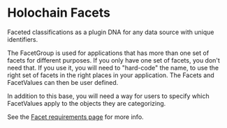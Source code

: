 # Holochain Facets
Faceted classifications as a plugin DNA for any data source with unique identifiers.

The FacetGroup is used for applications that has more than one set of facets for different purposes.  If you only have one set of facets, you don't need that.  If you use it, you will need to "hard-code" the name, to use the right set of facets in the right places in your application.  The Facets and FacetValues can then be user defined.

In addition to this base, you will need a way for users to specify which FacetValues apply to the objects they are categorizing.

See the [Facet requirements page](https://github.com/Carbon-Farm-Network/Requirements-Doc/blob/main/Facets.md) for more info.
